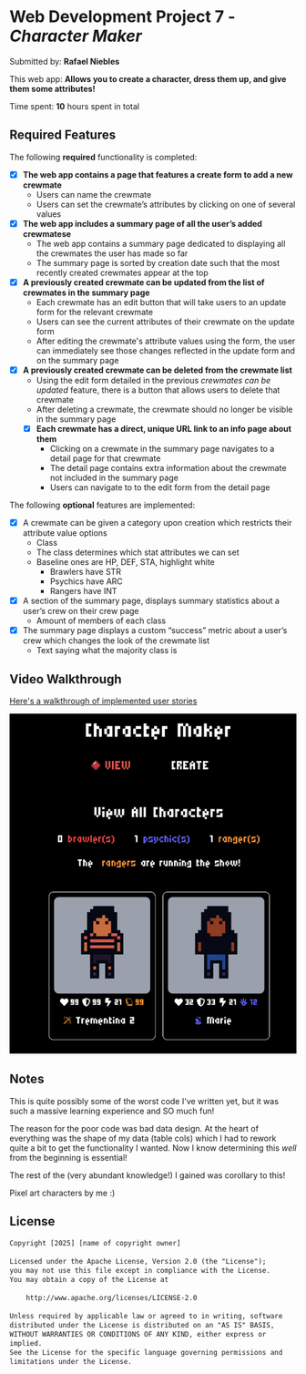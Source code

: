 # Web Development Project 7 - *Character Maker*

Submitted by: **Rafael Niebles**

This web app: **Allows you to create a character, dress them up, and give them some attributes!**

Time spent: **10** hours spent in total

## Required Features

The following **required** functionality is completed:

- [x] **The web app contains a page that features a create form to add a new crewmate**
  - Users can name the crewmate
  - Users can set the crewmate’s attributes by clicking on one of several values
- [x] **The web app includes a summary page of all the user’s added crewmatese**
  -  The web app contains a summary page dedicated to displaying all the crewmates the user has made so far
  -  The summary page is sorted by creation date such that the most recently created crewmates appear at the top
- [x] **A previously created crewmate can be updated from the list of crewmates in the summary page**
  - Each crewmate has an edit button that will take users to an update form for the relevant crewmate
  - Users can see the current attributes of their crewmate on the update form
  - After editing the crewmate's attribute values using the form, the user can immediately see those changes reflected in the update form and on the summary page 
- [x] **A previously created crewmate can be deleted from the crewmate list**
  - Using the edit form detailed in the previous _crewmates can be updated_ feature, there is a button that allows users to delete that crewmate
  - After deleting a crewmate, the crewmate should no longer be visible in the summary page
  - [x] **Each crewmate has a direct, unique URL link to an info page about them**
    - Clicking on a crewmate in the summary page navigates to a detail page for that crewmate
    - The detail page contains extra information about the crewmate not included in the summary page
    - Users can navigate to to the edit form from the detail page

The following **optional** features are implemented:

- [x] A crewmate can be given a category upon creation which restricts their attribute value options
    - Class
    - The class determines which stat attributes we can set
    - Baseline ones are HP, DEF, STA, highlight white
        - Brawlers have STR
        - Psychics have ARC
        - Rangers have INT 
- [x] A section of the summary page, displays summary statistics about a user’s crew on their crew page
    - Amount of members of each class
- [x] The summary page displays a custom “success” metric about a user’s crew which changes the look of the crewmate list
    - Text saying what the majority class is

## Video Walkthrough

[Here's a walkthrough of implemented user stories](https://drive.google.com/file/d/1N0PREAnwAa8Mu_rCWG9FnPXsQSngTo1k/view?usp=sharing)

![Cover Image](./github/cover.png)

## Notes

This is quite possibly some of the worst code I've written yet, but it was such a massive learning experience and SO much fun!

The reason for the poor code was bad data design. At the heart of everything was the shape of my data (table cols) which I had to rework quite a bit to get the functionality I wanted. Now I know determining this *well* from the beginning is essential!

The rest of the (very abundant knowledge!) I gained was corollary to this!

Pixel art characters by me :)

## License

    Copyright [2025] [name of copyright owner]

    Licensed under the Apache License, Version 2.0 (the "License");
    you may not use this file except in compliance with the License.
    You may obtain a copy of the License at

        http://www.apache.org/licenses/LICENSE-2.0

    Unless required by applicable law or agreed to in writing, software
    distributed under the License is distributed on an "AS IS" BASIS,
    WITHOUT WARRANTIES OR CONDITIONS OF ANY KIND, either express or implied.
    See the License for the specific language governing permissions and
    limitations under the License.

